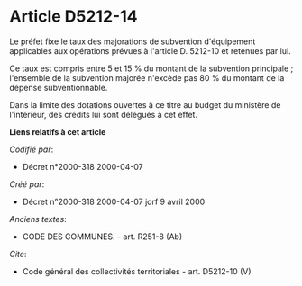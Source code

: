 # Article D5212-14

Le préfet fixe le taux des majorations de subvention d'équipement applicables aux opérations prévues à l'article D. 5212-10
et retenues par lui.

Ce taux est compris entre 5 et 15 % du montant de la subvention principale ; l'ensemble de la subvention majorée n'excède pas
80 % du montant de la dépense subventionnable.

Dans la limite des dotations ouvertes à ce titre au budget du ministère de l'intérieur, des crédits lui sont délégués à cet
effet.

**Liens relatifs à cet article**

_Codifié par_:

  - Décret n°2000-318 2000-04-07

_Créé par_:

  - Décret n°2000-318 2000-04-07 jorf 9 avril 2000

_Anciens textes_:

  - CODE DES COMMUNES. - art. R251-8 (Ab)

_Cite_:

  - Code général des collectivités territoriales - art. D5212-10 (V)
